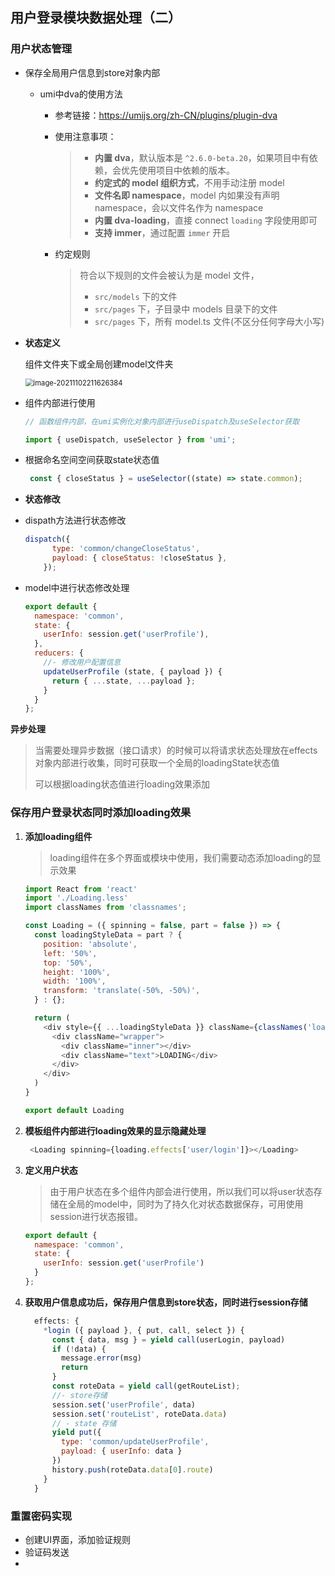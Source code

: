 ## 用户登录模块数据处理（二）

### 用户状态管理

- 保存全局用户信息到store对象内部

  - umi中dva的使用方法

    - 参考链接：https://umijs.org/zh-CN/plugins/plugin-dva

    - 使用注意事项：

      > - **内置 dva**，默认版本是 `^2.6.0-beta.20`，如果项目中有依赖，会优先使用项目中依赖的版本。
      > - **约定式的 model 组织方式**，不用手动注册 model
      > - **文件名即 namespace**，model 内如果没有声明 namespace，会以文件名作为 namespace
      > - **内置 dva-loading**，直接 connect `loading` 字段使用即可
      > - **支持 immer**，通过配置 `immer` 开启

    - 约定规则

      > 符合以下规则的文件会被认为是 model 文件，
      >
      > - `src/models` 下的文件
      > - `src/pages` 下，子目录中 models 目录下的文件
      > - `src/pages` 下，所有 model.ts 文件(不区分任何字母大小写)

- **状态定义**

  组件文件夹下或全局创建model文件夹

  <img src="https://adminimg.hyfarsight.com/image-20211102211626384.png" alt="image-20211102211626384" style="zoom: 80%;margin:0" />

- 组件内部进行使用

  ```js
  // 函数组件内部，在umi实例化对象内部进行useDispatch及useSelector获取
  
  import { useDispatch, useSelector } from 'umi';
  ```

- 根据命名空间空间获取state状态值

  ```js
   const { closeStatus } = useSelector((state) => state.common);
  ```

- **状态修改**

- dispath方法进行状态修改

  ```js
  dispatch({
        type: 'common/changeCloseStatus',
        payload: { closeStatus: !closeStatus },
      });
  ```

- model中进行状态修改处理

  ```js
  export default {
    namespace: 'common',
    state: {
      userInfo: session.get('userProfile'),
    },
    reducers: {
      //- 修改用户配置信息
      updateUserProfile (state, { payload }) {
        return { ...state, ...payload };
      }
    }
  };
  ```

**异步处理**

> 当需要处理异步数据（接口请求）的时候可以将请求状态处理放在effects对象内部进行收集，同时可获取一个全局的loadingState状态值
>
> 可以根据loading状态值进行loading效果添加



### 保存用户登录状态同时添加loading效果

1. **添加loading组件**

   > loading组件在多个界面或模块中使用，我们需要动态添加loading的显示效果

   ```js
   import React from 'react'
   import './Loading.less'
   import classNames from 'classnames';
   
   const Loading = ({ spinning = false, part = false }) => {
     const loadingStyleData = part ? {
       position: 'absolute',
       left: '50%',
       top: '50%',
       height: '100%',
       width: '100%',
       transform: 'translate(-50%, -50%)',
     } : {};
   
     return (
       <div style={{ ...loadingStyleData }} className={classNames('loader', 'fullScreen', { hidden: !spinning })}>
         <div className="wrapper">
           <div className="inner"></div>
           <div className="text">LOADING</div>
         </div>
       </div>
     )
   }
   
   export default Loading
   
   ```

2. **模板组件内部进行loading效果的显示隐藏处理**

   ```js
    <Loading spinning={loading.effects['user/login']}></Loading>
   ```

3. **定义用户状态**

   > 由于用户状态在多个组件内部会进行使用，所以我们可以将user状态存储在全局的model中，同时为了持久化对状态数据保存，可用使用session进行状态报错。

   ```js
   export default {
     namespace: 'common',
     state: {
       userInfo: session.get('userProfile')
     }
   };
   ```

4. **获取用户信息成功后，保存用户信息到store状态，同时进行session存储**

   ```js
     effects: {
       *login ({ payload }, { put, call, select }) {
         const { data, msg } = yield call(userLogin, payload)
         if (!data) {
           message.error(msg)
           return
         }
         const roteData = yield call(getRouteList);
         //- store存储
         session.set('userProfile', data)
         session.set('routeList', roteData.data)
         // - state 存储  
         yield put({
           type: 'common/updateUserProfile',
           payload: { userInfo: data }
         })
         history.push(roteData.data[0].route)
       }
     }
   ```



### 重置密码实现

- 创建UI界面，添加验证规则
- 验证码发送
- 
